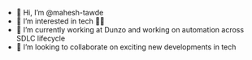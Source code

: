 - 👋 Hi, I’m @mahesh-tawde
- 👀 I’m interested in tech 👨‍💻
- 🌱 I’m currently working at Dunzo and working on automation across SDLC lifecycle
- 💞️ I’m looking to collaborate on exciting new developments in tech


<!---
mahesh-tawde/mahesh-tawde is a ✨ special ✨ repository because its `README.md` (this file) appears on your GitHub profile.
You can click the Preview link to take a look at your changes.
--->
